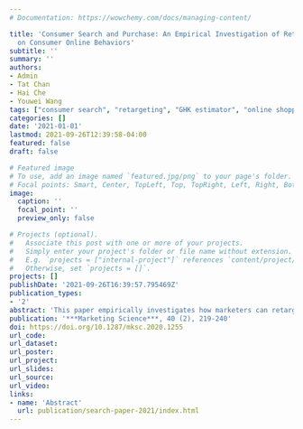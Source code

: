 ```yaml
---
# Documentation: https://wowchemy.com/docs/managing-content/

title: 'Consumer Search and Purchase: An Empirical Investigation of Retargeting Based
  on Consumer Online Behaviors'
subtitle: ''
summary: ''
authors:
- Admin
- Tat Chan
- Hai Che
- Youwei Wang
tags: ["consumer search", "retargeting", "GHK estimator", "online shopping"]
categories: []
date: '2021-01-01'
lastmod: 2021-09-26T12:39:58-04:00
featured: false
draft: false

# Featured image
# To use, add an image named `featured.jpg/png` to your page's folder.
# Focal points: Smart, Center, TopLeft, Top, TopRight, Left, Right, BottomLeft, Bottom, BottomRight.
image:
  caption: ''
  focal_point: ''
  preview_only: false

# Projects (optional).
#   Associate this post with one or more of your projects.
#   Simply enter your project's folder or file name without extension.
#   E.g. `projects = ["internal-project"]` references `content/project/deep-learning/index.md`.
#   Otherwise, set `projects = []`.
projects: []
publishDate: '2021-09-26T16:39:57.795469Z'
publication_types:
- '2'
abstract: 'This paper empirically investigates how marketers can retarget consumers who have searched online but did not purchase, based on their search behaviors. To infer the relationship between search activities and preferences, we estimate a structural search model that characterizes the consumer search process. We propose an estimator similar to the Geweke-Hajivassiliou-Keane estimator to evaluate the likelihood function. The proposed estimator makes recursive draws from truncated distributions that arise because of the observed search and choice behaviors in an optimal sequential search model. The recovered preferences are used to improve retargeting strategies demonstrated through a series of counterfactuals. Results show a substantial heterogeneity in responses to retargeting among consumers who exhibited different search behaviors. By contrast, the heterogeneity among consumers based on other characteristics (e.g., age, gender) is moderate. We consider two counterfactual marketing strategies: sending out coupons redeemed upon purchasing and sending seller recommendations that reveal the offering of recommended sellers. We find that although both strategies help increase the conversion rate, seller recommendations are more effective than coupons, suggesting the importance of providing consumers with the sellers’ information for retargeting. We also show that a pricing mechanism such as an auction that makes the seller self-select to participate will improve the effectiveness of retargeting. Finally, online retail platforms can benefit both sellers and consumers by providing sellers with the information on consumers’ search behaviors.'
publication: '***Marketing Science***, 40 (2), 219-240'
doi: https://doi.org/10.1287/mksc.2020.1255
url_code:
url_dataset:
url_poster:
url_project:
url_slides:
url_source:
url_video:
links:
- name: 'Abstract'
  url: publication/search-paper-2021/index.html
---
```


